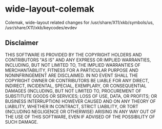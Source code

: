 wide-layout-colemak
===================

Colemak, wide-layout related changes for /usr/share/X11/xkb/symbols/us, /usr/share/X11/xkb/keycodes/evdev

Disclaimer
-----
THIS SOFTWARE IS PROVIDED BY THE COPYRIGHT HOLDERS AND CONTRIBUTORS "AS IS" AND
ANY EXPRESS OR IMPLIED WARRANTIES, INCLUDING, BUT NOT LIMITED TO, THE IMPLIED
WARRANTIES OF MERCHANTABILITY, FITNESS FOR A PARTICULAR PURPOSE AND NONINFRINGEMENT
ARE DISCLAIMED. IN NO EVENT SHALL THE COPYRIGHT OWNER OR CONTRIBUTORS BE LIABLE FOR
ANY DIRECT, INDIRECT, INCIDENTAL, SPECIAL, EXEMPLARY, OR CONSEQUENTIAL DAMAGES
(INCLUDING, BUT NOT LIMITED TO, PROCUREMENT OF SUBSTITUTE GOODS OR SERVICES;
LOSS OF USE, DATA, OR PROFITS; OR BUSINESS INTERRUPTION) HOWEVER CAUSED AND
ON ANY THEORY OF LIABILITY, WHETHER IN CONTRACT, STRICT LIABILITY, OR TORT
(INCLUDING NEGLIGENCE OR OTHERWISE) ARISING IN ANY WAY OUT OF THE USE OF THIS
SOFTWARE, EVEN IF ADVISED OF THE POSSIBILITY OF SUCH DAMAGE.
